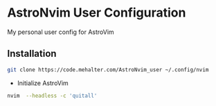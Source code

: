 # AstroNvim User Configuration

My personal user config for AstroVim

## Installation

```sh
git clone https://code.mehalter.com/AstroNvim_user ~/.config/nvim
```

- Initialize AstroVim

```sh
nvim  --headless -c 'quitall'
```
